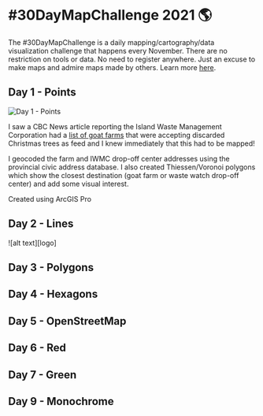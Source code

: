 # #30DayMapChallenge 2021 🌎

The #30DayMapChallenge is a daily mapping/cartography/data visualization challenge that happens every November. There are no restriction on tools or data. No need to register anywhere. Just an excuse to make maps and admire maps made by others. Learn more [here](https://30daymapchallenge.com/).

## Day 1 - Points
![Day 1 - Points](/Day01_Points_ChristmasTree.png)

I saw a CBC News article reporting the Island Waste Management Corporation had a [list of goat farms](https://iwmc.pe.ca/christmas-trees-goat-farms/) that were accepting discarded Christmas trees as feed and I knew immediately that this had to be mapped!

I geocoded the farm and IWMC drop-off center addresses using the provincial civic address database. I also created Thiessen/Voronoi polygons which show the closest destination (goat farm or waste watch drop-off center) and add some visual interest.

Created using ArcGIS Pro


## Day 2 - Lines
![alt text][logo]

## Day 3 - Polygons


## Day 4 - Hexagons


## Day 5 - OpenStreetMap


## Day 6 - Red


## Day 7 - Green


## Day 9 - Monochrome
